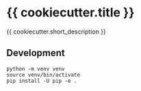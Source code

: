 # {{ cookiecutter.title }}

{{ cookiecutter.short_description  }}

## Development

```shell
python -m venv venv
source venv/bin/activate
pip install -U pip -e .
```
